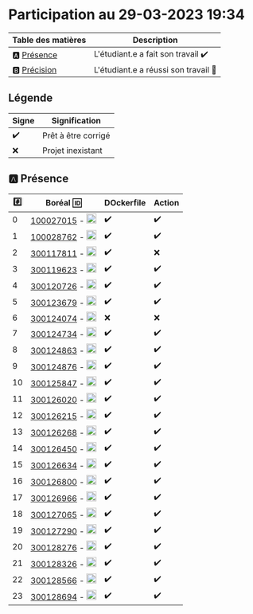# Participation au 29-03-2023 19:34

| Table des matières            | Description                                             |
|-------------------------------|---------------------------------------------------------|
| :a: [Présence](#a-présence)   | L'étudiant.e a fait son travail    :heavy_check_mark:   |
| :b: [Précision](#b-précision) | L'étudiant.e a réussi son travail  :tada:               |

## Légende

| Signe              | Signification                 |
|--------------------|-------------------------------|
| :heavy_check_mark: | Prêt à être corrigé           |
| :x:                | Projet inexistant             |

## :a: Présence

|:hash:| Boréal :id:                | DOckerfile    | Action |
|------|----------------------------|---------------|--------|
| 0 | [100027015](../100027015/Dockerfile) - <image src='https://avatars0.githubusercontent.com/u/97314874?s=460&v=4' width=20 height=20></image> | :heavy_check_mark: | :heavy_check_mark: |
| 1 | [100028762](../100028762/Dockerfile) - <image src='https://avatars0.githubusercontent.com/u/96226008?s=460&v=4' width=20 height=20></image> | :heavy_check_mark: | :heavy_check_mark: |
| 2 | [300117811](../300117811/Dockerfile) - <image src='https://avatars0.githubusercontent.com/u/71027809?s=460&v=4' width=20 height=20></image> | :heavy_check_mark: | :x: |
| 3 | [300119623](../300119623/Dockerfile) - <image src='https://avatars0.githubusercontent.com/u/97314467?s=460&v=4' width=20 height=20></image> | :heavy_check_mark: | :heavy_check_mark: |
| 4 | [300120726](../300120726/Dockerfile) - <image src='https://avatars0.githubusercontent.com/u/105461057?s=460&v=4' width=20 height=20></image> | :heavy_check_mark: | :heavy_check_mark: |
| 5 | [300123679](../300123679/Dockerfile) - <image src='https://avatars0.githubusercontent.com/u/105458655?s=460&v=4' width=20 height=20></image> | :heavy_check_mark: | :heavy_check_mark: |
| 6 | [300124074](../300124074/Dockerfile) - <image src='https://avatars0.githubusercontent.com/u/97147101?s=460&v=4' width=20 height=20></image> | :x: | :x: |
| 7 | [300124734](../300124734/Dockerfile) - <image src='https://avatars0.githubusercontent.com/u/94937145?s=460&v=4' width=20 height=20></image> | :heavy_check_mark: | :heavy_check_mark: |
| 8 | [300124863](../300124863/Dockerfile) - <image src='https://avatars0.githubusercontent.com/u/97644305?s=460&v=4' width=20 height=20></image> | :heavy_check_mark: | :heavy_check_mark: |
| 9 | [300124876](../300124876/Dockerfile) - <image src='https://avatars0.githubusercontent.com/u/98238582?s=460&v=4' width=20 height=20></image> | :heavy_check_mark: | :heavy_check_mark: |
| 10 | [300125847](../300125847/Dockerfile) - <image src='https://avatars0.githubusercontent.com/u/97644650?s=460&v=4' width=20 height=20></image> | :heavy_check_mark: | :heavy_check_mark: |
| 11 | [300126020](../300126020/Dockerfile) - <image src='https://avatars0.githubusercontent.com/u/97989532?s=460&v=4' width=20 height=20></image> | :heavy_check_mark: | :heavy_check_mark: |
| 12 | [300126215](../300126215/Dockerfile) - <image src='https://avatars0.githubusercontent.com/u/118313035?s=460&v=4' width=20 height=20></image> | :heavy_check_mark: | :heavy_check_mark: |
| 13 | [300126268](../300126268/Dockerfile) - <image src='https://avatars0.githubusercontent.com/u/97314948?s=460&v=4' width=20 height=20></image> | :heavy_check_mark: | :heavy_check_mark: |
| 14 | [300126450](../300126450/Dockerfile) - <image src='https://avatars0.githubusercontent.com/u/94937535?s=460&v=4' width=20 height=20></image> | :heavy_check_mark: | :heavy_check_mark: |
| 15 | [300126634](../300126634/Dockerfile) - <image src='https://avatars0.githubusercontent.com/u/97324827?s=460&v=4' width=20 height=20></image> | :heavy_check_mark: | :heavy_check_mark: |
| 16 | [300126800](../300126800/Dockerfile) - <image src='https://avatars0.githubusercontent.com/u/105135304?s=460&v=4' width=20 height=20></image> | :heavy_check_mark: | :heavy_check_mark: |
| 17 | [300126966](../300126966/Dockerfile) - <image src='https://avatars0.githubusercontent.com/u/94937166?s=460&v=4' width=20 height=20></image> | :heavy_check_mark: | :heavy_check_mark: |
| 18 | [300127065](../300127065/Dockerfile) - <image src='https://avatars0.githubusercontent.com/u/97314712?s=460&v=4' width=20 height=20></image> | :heavy_check_mark: | :heavy_check_mark: |
| 19 | [300127290](../300127290/Dockerfile) - <image src='https://avatars0.githubusercontent.com/u/105463700?s=460&v=4' width=20 height=20></image> | :heavy_check_mark: | :heavy_check_mark: |
| 20 | [300128276](../300128276/Dockerfile) - <image src='https://avatars0.githubusercontent.com/u/113144317?s=460&v=4' width=20 height=20></image> | :heavy_check_mark: | :heavy_check_mark: |
| 21 | [300128326](../300128326/Dockerfile) - <image src='https://avatars0.githubusercontent.com/u/105472970?s=460&v=4' width=20 height=20></image> | :heavy_check_mark: | :heavy_check_mark: |
| 22 | [300128566](../300128566/Dockerfile) - <image src='https://avatars0.githubusercontent.com/u/101542761?s=460&v=4' width=20 height=20></image> | :heavy_check_mark: | :heavy_check_mark: |
| 23 | [300128694](../300128694/Dockerfile) - <image src='https://avatars0.githubusercontent.com/u/105947276?s=460&v=4' width=20 height=20></image> | :heavy_check_mark: | :heavy_check_mark: |
